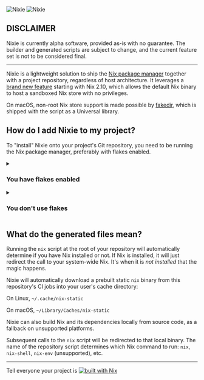 ![Nixie](https://raw.githubusercontent.com/nixie-dev/nixie/master/.github/logo.svg#gh-light-mode-only)
![Nixie](https://raw.githubusercontent.com/nixie-dev/nixie/master/.github/logo-dark.svg#gh-dark-mode-only)

## DISCLAIMER

Nixie is currently alpha software, provided as-is with no guarantee. The builder and generated scripts are subject to change, and the current feature set is not to be considered final.

---

Nixie is a lightweight solution to ship the [Nix package manager](https://nixos.org) together with a project repository, regardless of host architecture. It leverages a [brand new feature](https://github.com/NixOS/nix/blob/master/doc/manual/src/release-notes/rl-2.10.md) starting with Nix 2.10, which allows the default Nix binary to host a sandboxed Nix store with no privileges.

On macOS, non-root Nix store support is made possible by [fakedir](https://github.com/nixie-dev/fakedir), which is shipped with the script as a Universal library.

## How do I add Nixie to my project?

To "install" Nixie onto your project's Git repository, you need to be running the Nix package manager, preferably with flakes enabled.

<details>

<summary>

### You have flakes enabled
</summary>

You only need to run one command. Make sure your current directory is this of the project you wish to populate.

```sh
nix run github:nixie-dev/nixie
```

</details>

<details>

<summary>

### You don't use flakes
</summary>

In this case, you need to retrieve Nixie manually, either by cloning this repository or adding it as a Nix channel:

#### As a Nix channel

```sh
nix-channel --add https://github.com/nixie-dev/nixie/archive/master.tar.gz nixie
nix-channel --update
nix-env -iA nixie
```

#### By cloning this repository

```sh
git clone https://github.com/nixie-dev/nixie
nix-shell /path/to/cloned/nixie/shell.nix
```

While it is possible to build Nixie directly from this repository, the resulting binary still requires Nix to be available on setup.

Once you have acquired Nixie, simply run `nixie` to automatically configure the repository you're in.

</details>

## What do the generated files mean?

Running the `nix` script at the root of your repository will automatically determine if you have Nix installed or not. If Nix is installed, it will just redirect the call to your system-wide Nix. It's when it is _not installed_ that the magic happens.

Nixie will automatically download a prebuilt static `nix` binary from this repository's CI jobs into your user's cache directory:

On Linux, `~/.cache/nix-static`

On macOS, `~/Library/Caches/nix-static`

Nixie can also build Nix and its dependencies locally from source code, as a fallback on unsupported platforms.

Subsequent calls to the `nix` script will be redirected to that local binary. The name of the repository script determines which Nix command to run: `nix`, `nix-shell`, `nix-env` (unsupported), etc.

---

Tell everyone your project is [![built with Nix](https://builtwithnix.org/badge.svg)](https://builtwithnix.org)
